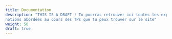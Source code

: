 ```yaml
---
title: Documentation
description: "THIS IS A DRAFT ! Tu pourras retrouver ici toutes les explications des différentes
notions abordées au cours des TPs que tu peux trouver sur le site"
weight: 50
draft: true
---
```

